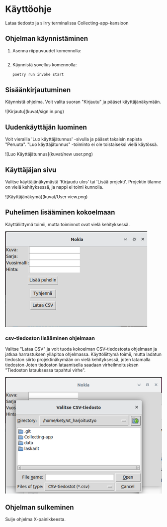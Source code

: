 # Käyttöohje
Lataa tiedosto ja siirry terminalissa Collecting-app-kansioon


## Ohjelman käynnistäminen

1. Asenna riippuvuudet komennolla:

    ```poetry install
    ```
2. Käynnistä sovellus komennolla:

    ```bash
    poetry run invoke start
    ```


## Sisäänkirjautuminen

Käynnistä ohjelma. Voit valita suoran "Kirjautu" ja pääset käyttäjänäkymään.

![Kirjautu](kuvat/sign in.png) 

## Uudenkäyttäjän luominen

Voit vierailla 'Luo käyttäjätunnus' -sivulla ja pääset takaisin napista "Peruuta". "Luo käyttäjätunnus" -toiminto ei ole toistaiseksi vielä käytössä.

![Luo Käyttäjätunnus](kuvat/new user.png)

## Käyttäjäjan sivu

Valitse käyttäjänäkymästä 'Kirjaudu ulos' tai 'Lisää projekti'. Projektin tilanne on vielä kehityksessä, ja nappi ei toimi kunnolla.

![Käyttäjänäkymä](kuvat/User view.png)

## Puhelimen lisääminen kokoelmaan

Käyttäliittymä toimii, mutta toiminnot ovat vielä kehityksessä.

![Lisääminen](kuvat/AddView.png)

### csv-tiedoston lisääminen ohjelmaan

Valitse "Lataa CSV" ja voit tuoda kokoelman CSV-tiedostosta ohjelmaan ja jatkaa harrastuksen ylläpitoa ohjelmassa. 
Käyttöliittymä toimii, mutta ladatun tiedoston siirto projektinäkymään on vielä kehityksessä, joten latamalla tiedoston Joten tiedoston lataamisella saadaan virheilmoitusksen "Tiedoston latauksessa tapahtui virhe".

![CSV](kuvat/CSV.png)


## Ohjelman sulkeminen

Sulje ohjelma X-painikkeesta.
